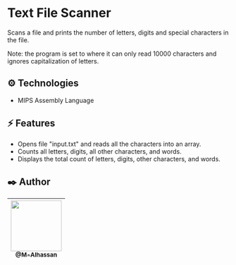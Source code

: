 # Text File Scanner

Scans a file and prints the number of letters, digits and special characters in the file.

Note: the program is set to where it can only read 10000 characters and ignores capitalization of letters.

## ⚙️ Technologies

-  MIPS Assembly Language

## ⚡ Features

-   Opens file "input.txt" and reads all the characters into an array.
-   Counts all letters, digits, all other characters, and words.
-   Displays the total count of letters, digits, other characters, and words.

## ✒️ Author

| [<img src="https://github.com/M-Alhassan.png?size=115" width="115"><br><sub>@M-Alhassan</sub>](https://github.com/M-Alhassan) |
| :---------------------------------------------------------------------------------------------------------------------------: |
